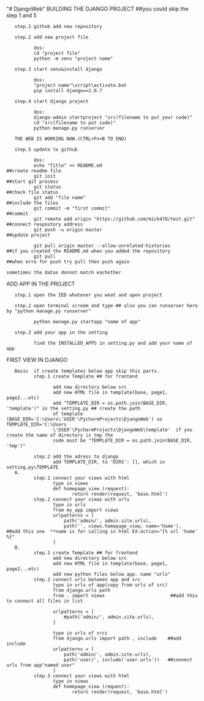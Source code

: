 "# DjangoWeb" 
BUILDING THE DJANGO PROJECT ##you could skip the step 1 and 5

       step.1 github add new repository

       step.2 add new project file

              dos:
              cd "project file"
              python -m venv "project name"

       step.3 start venv&install django

              dos:
              "project name"\script\activate.bat
              pip install django==2.0.7

       step.4 start django project

              dos:
              django-admin startproject "src(filename to put your code)"
              cd "src(filename to put code)"
              python manage.py runserver

       THE WEB IS WORKING NOW.(CTRL+Fn+B TO END)

       step.5 update to github

              dos:
              echo "Title" >> README.md                                      ##create readme file
              git init                                                       ##start git process
              git status                                                     ##check file status
              git add "file name"                                            ##include the files
              git commit -m "first commit"                                   ##commit
              git remote add origin "https://github.com/mick478/test.git"    ##connect respostory address
              git push -u origin master                                      ##update project
              
              git pull origin master --allow-unrelated-histories             ##if you created the README.md when you added the repository
              git pull                                                       ##when erro for push try pull then push again
                                                                             sometimes the datas donnot match eachother 
              
ADD APP IN THE PROJECT

       step.1 open the IED whatever you wnat and open project
       
       step.2 open terminal screem and type ## also you can runserver here by "python manage.py runserver"
              
              python manage.py startapp "name of app"
              
       step.3 add your app in the setting
              
              find the INSTALLED_APPS in setting.py and add your name of app

FIRST VIEW IN DJANGO
       
       Basic  if create templates below app skip this parts.
              step.1 create Template ## for frontend

                     add new directory below src
                     add new HTML file in template(base, page1, page2...etc)
                     add "TEMPLATE_DIR = os.path.join(BASE_DIR, 'template')" in the setting.py ## create the path
                     of template (BASE_DIR='C:\Users\'USER'\PycharmProjects\DjangoWeb') so TEMPLATE_DIR='C:\Users
                     \'USER'\PycharmProjects\DjangoWeb\template'  if you create the name of directory is tmp the 
                     code must be "TEMPLATE_DIR = os.path.join(BASE_DIR, 'tmp')"

              step.2 add the adress to django
                     add TEMPLATE_DIR, to 'DIRS': [], which in setting.py\TEMPLATE
       A.
              step.1 connect your views with html
                     type in views
                     def homepage_view (request):
                            return render(request, 'base.html')
              step.2 connect your views with urls
                     type in urls
                     from my_app import views
                     urlpatterns = [
                         path('admin/', admin.site.urls),
                         path('', views.homepage_view, name='home'),       ##add this one  **name is for calling in html EX:action="{% url 'home' %}"
                     ]
       B.
              step.1 create Template ## for frontend       
                     add new directory below src
                     add new HTML file in template(base, page1, page2...etc)
                     add new python files below app. name "urls"              
              step.2 connect urls between app and src
                     type in urls of app(copy from urls of src)
                     from django.urls path
                     from . import views                        ##add this to connect all files in list

                     urlpatterns = [
                         #path('admin/', admin.site.urls),
                     ]
                     
                     type in urls of srcs
                     from django.urls import path , include    ##add include
                     urlpatterns = [
                         path('admin/', admin.site.urls),
                         path('user/', include('user.urls'))   ##connect urls from app"named user"
                     ]
              step.3 connect your views with html
                     type in views
                     def homepage_view (request):
                            return render(request, 'base.html')

